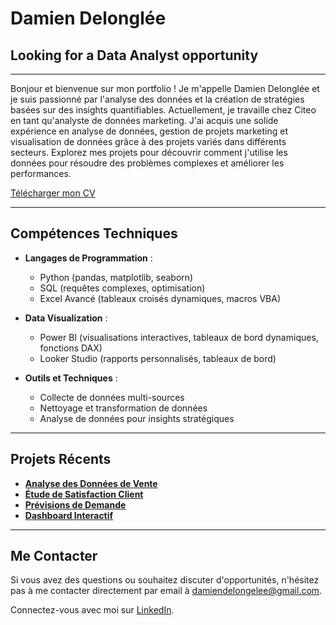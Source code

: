 # Damien Delonglée

## Looking for a Data Analyst opportunity

---

Bonjour et bienvenue sur mon portfolio ! Je m'appelle Damien Delonglée et je suis passionné par l'analyse des données et la création de stratégies basées sur des insights quantifiables. Actuellement, je travaille chez Citeo en tant qu'analyste de données marketing. J'ai acquis une solide expérience en analyse de données, gestion de projets marketing et visualisation de données grâce à des projets variés dans différents secteurs. Explorez mes projets pour découvrir comment j'utilise les données pour résoudre des problèmes complexes et améliorer les performances.

[Télécharger mon CV](https://drive.google.com/file/d/11A-KRv9zHbmFjPMiW_NiaTIBjT7axmU9/view?usp=drive_link)

---

## Compétences Techniques

- **Langages de Programmation** :
  - Python (pandas, matplotlib, seaborn)
  - SQL (requêtes complexes, optimisation)
  - Excel Avancé (tableaux croisés dynamiques, macros VBA)

- **Data Visualization** :
  - Power BI (visualisations interactives, tableaux de bord dynamiques, fonctions DAX)
  - Looker Studio (rapports personnalisés, tableaux de bord)

- **Outils et Techniques** :
  - Collecte de données multi-sources
  - Nettoyage et transformation de données
  - Analyse de données pour insights stratégiques

---

## Projets Récents

- **[Analyse des Données de Vente](lien_vers_projet_vente)**
- **[Étude de Satisfaction Client](lien_vers_projet_satisfaction)**
- **[Prévisions de Demande](lien_vers_projet_demande)**
- **[Dashboard Interactif](lien_vers_dashboard)**

---

## Me Contacter

Si vous avez des questions ou souhaitez discuter d'opportunités, n'hésitez pas à me contacter directement par email à [damiendelongelee@gmail.com](mailto:damiendelongelee@gmail.com).

Connectez-vous avec moi sur [LinkedIn](https://www.linkedin.com/in/damiendelonglee).
